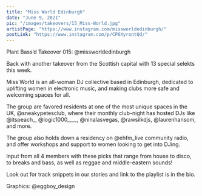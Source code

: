 ```yaml
---
title: "Miss World Edinburgh"
date: "June 9, 2021"
pic: "/images/takeovers/15_Miss-World.jpg"
artistPage: "https://www.instagram.com/missworldedinburgh/"
postLink: "https://www.instagram.com/p/CP6XyrontQd/"
---
```


Plant Bass’d Takeover 015: @missworldedinburgh

Back with another takeover from the Scottish capital with 13 special selekts this week.

Miss World is an all-woman DJ collective based in Edinburgh, dedicated to uplifting women in electronic music, and making clubs more safe and welcoming spaces for all.

The group are favored residents at one of the most unique spaces in the UK, @sneakypetesclub, where their monthly club-night has hosted DJs like @itspeach\_, @logic1000\_\_\_\_, @ninalasvegas, @rawsilkdjs, @laurenhansom, and more.

The group also holds down a residency on @ehfm_live community radio, and offer workshops and support to women looking to get into DJing.

Input from all 4 members with these picks that range from house to disco, to breaks and bass, as well as reggae and middle-eastern sounds!

Look out for track snippets in our stories and link to the playlist is in the bio.

Graphics: @eggboy_design
